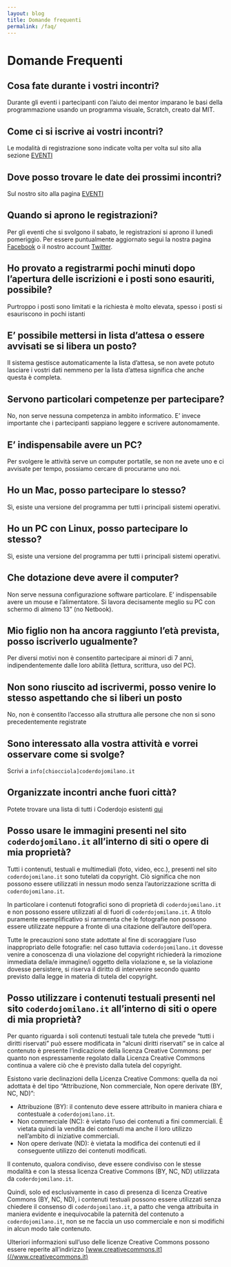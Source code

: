 ```yaml
---
layout: blog
title: Domande frequenti
permalink: /faq/
---
```

# Domande Frequenti

##  Cosa fate durante i vostri incontri?
Durante gli eventi i partecipanti con l’aiuto dei mentor imparano le basi della programmazione usando un programma visuale, Scratch, creato dal MIT.

##  Come ci si iscrive ai vostri incontri?
Le modalità di registrazione sono indicate volta per volta sul sito alla sezione [EVENTI](/events-plan)

##  Dove posso trovare le date dei prossimi incontri?
Sul nostro sito alla pagina [EVENTI](/events-plan)

##  Quando si aprono le registrazioni?
Per gli eventi che si svolgono il sabato, le registrazioni si aprono il lunedì pomeriggio. Per essere puntualmente aggiornato segui la nostra pagina [Facebook](https://www.facebook.com/CoderDojoMi/) o il nostro account [Twitter](https://twitter.com/coderdojomi).

##  Ho provato a registrarmi pochi minuti dopo l’apertura delle iscrizioni e i posti sono esauriti, possibile?
Purtroppo i posti sono limitati e la richiesta è molto elevata, spesso i posti si esauriscono in pochi istanti

##  E’ possibile mettersi in lista d’attesa o essere avvisati se si libera un posto?
Il sistema gestisce automaticamente la lista d’attesa, se non avete potuto lasciare i vostri dati nemmeno per la lista d’attesa significa che anche questa è completa.

##  Servono particolari competenze per partecipare?
No, non serve nessuna competenza in ambito informatico. E’ invece importante che i partecipanti sappiano leggere e scrivere autonomamente.

##  E’ indispensabile avere un PC?
Per svolgere le attività serve un computer portatile, se non ne avete uno e ci avvisate per tempo, possiamo cercare di procurarne uno noi.

##  Ho un Mac, posso partecipare lo stesso?
Sì, esiste una versione del programma per tutti i principali sistemi operativi.

##  Ho un PC con Linux, posso partecipare lo stesso?
Sì, esiste una versione del programma per tutti i principali sistemi operativi.

##  Che dotazione deve avere il computer?
Non serve nessuna configurazione software particolare. 
E’ indispensabile avere un mouse e l’alimentatore. 
Si lavora decisamente meglio su PC con schermo di almeno 13” (no Netbook).

##  Mio figlio non ha ancora raggiunto l’età prevista, posso iscriverlo ugualmente?
Per diversi motivi non è consentito partecipare ai minori di 7 anni, indipendentemente dalle loro abilità (lettura, scrittura, uso del PC).

##  Non sono riuscito ad iscrivermi, posso venire lo stesso aspettando che si liberi un posto
No, non è consentito l’accesso alla struttura alle persone che non si sono precedentemente registrate

##  Sono interessato alla vostra attività e vorrei osservare come si svolge?
Scrivi a `info[chiocciola]coderdojomilano.it`

##  Organizzate incontri anche fuori città?
Potete trovare una lista di tutti i Coderdojo esistenti [qui](https://coderdojo.com)

## Posso usare le immagini presenti nel sito `coderdojomilano.it` all’interno di siti o opere di mia proprietà?
Tutti i contenuti, testuali e multimediali (foto, video, ecc.), presenti nel sito `coderdojomilano.it` sono tutelati da copyright. Ciò significa che non possono essere utilizzati in nessun modo senza l’autorizzazione scritta di `coderdojomilano.it`.

In particolare i contenuti fotografici sono di proprietà di `coderdojomilano.it` e non possono essere utilizzati al di fuori di `coderdojomilano.it`. A titolo puramente esemplificativo si rammenta che le fotografie non possono essere utilizzate neppure a fronte di una citazione dell’autore dell’opera.

Tutte le precauzioni sono state adottate al fine di scoraggiare l’uso inappropriato delle fotografie: nel caso tuttavia `coderdojomilano.it` dovesse venire a conoscenza di una violazione del copyright richiederà la rimozione immediata della/e immagine/i oggetto della violazione e, se la violazione dovesse persistere, si riserva il diritto di intervenire secondo quanto previsto dalla legge in materia di tutela del copyright.

## Posso utilizzare i contenuti testuali presenti nel sito `coderdojomilano.it` all’interno di siti o opere di mia proprietà?
Per quanto riguarda i soli contenuti testuali tale tutela che prevede “tutti i diritti riservati” può essere
modificata in “alcuni diritti riservati” se in calce al contenuto è presente l’indicazione della licenza Creative Commons: per quanto non espressamente regolato dalla Licenza Creative Commons continua a valere ciò che è previsto dalla tutela del copyright.

Esistono varie declinazioni della Licenza Creative Commons: quella da noi adottata è del tipo “Attribuzione, Non commerciale, Non opere derivate (BY, NC, ND)”:

- Attribuzione (BY): il contenuto deve essere attribuito in maniera chiara e contestuale a `coderdojomilano.it`.
- Non commerciale (NC): è vietato l’uso dei contenuti a fini commerciali. È vietata quindi la vendita dei contenuti ma anche il loro utilizzo nell’ambito di iniziative commerciali.
- Non opere derivate  (ND): è vietata la modifica dei contenuti ed il conseguente utilizzo dei contenuti modificati.

Il contenuto, qualora condiviso, deve essere condiviso con le stesse modalità e con la stessa licenza Creative Commons (BY, NC, ND) utilizzata da `coderdojomilano.it`.

Quindi, solo ed esclusivamente in caso di presenza di licenza Creative Commons (BY, NC, ND), i contenuti testuali possono essere utilizzati senza chiedere il consenso di `coderdojomilano.it`, a patto che venga attribuita in maniera evidente e inequivocabile la paternità del contenuto a `coderdojomilano.it`, non se ne faccia un uso commerciale e non si modifichi in alcun modo tale contenuto.

Ulteriori informazioni sull’uso delle licenze Creative Commons possono essere reperite all’indirizzo [www.creativecommons.it](//www.creativecommons.it)
